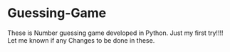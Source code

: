 # Guessing-Game
These is Number guessing game developed in Python. Just my first try!!!! 
Let me known if any Changes to be done in these.
